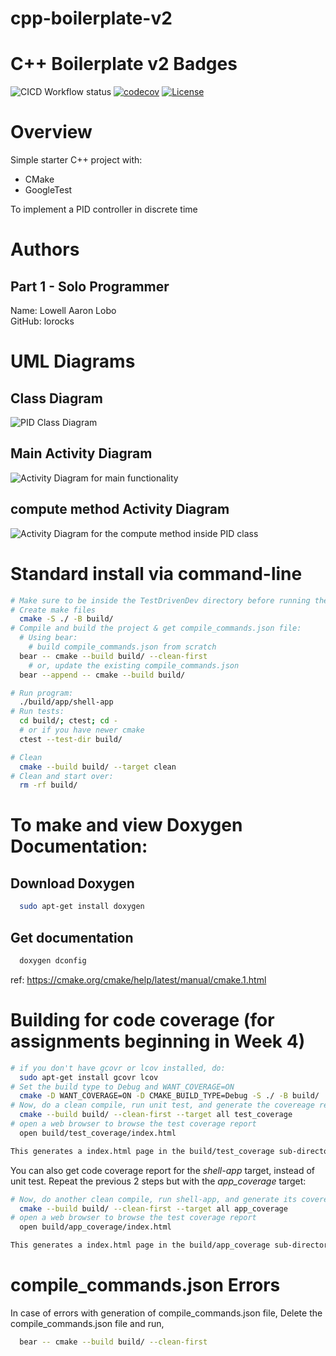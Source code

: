 # cpp-boilerplate-v2

# C++ Boilerplate v2 Badges
![CICD Workflow status](https://github.com/lorocks/TestDrivenDev/actions/workflows/run-unit-test-and-upload-codecov.yml/badge.svg) [![codecov](https://codecov.io/gh/lorocks/TestDrivenDev/branch/main/graph/badge.svg)](https://codecov.io/gh/lorocks/TestDrivenDev) [![License](https://img.shields.io/badge/license-MIT-blue.svg)](LICENSE)

# Overview

Simple starter C++ project with:

- CMake
- GoogleTest

To implement a PID controller in discrete time

# Authors
## Part 1 - Solo Programmer 
Name: Lowell Aaron Lobo 
<br>
GitHub: lorocks

# UML Diagrams
## Class Diagram
![PID Class Diagram](https://github.com/lorocks/TestDrivenDev/blob/main/images/class%20diagram.PNG)

## Main Activity Diagram
![Activity Diagram for main functionality](https://github.com/lorocks/TestDrivenDev/blob/main/images/Main%20activity%20diagram.PNG)

## compute method Activity Diagram
![Activity Diagram for the compute method inside PID class](https://github.com/lorocks/TestDrivenDev/blob/main/images/compute%20method%20activity%20diagram.PNG)


# Standard install via command-line
```bash
# Make sure to be inside the TestDrivenDev directory before running the commands below
# Create make files
  cmake -S ./ -B build/
# Compile and build the project & get compile_commands.json file:
  # Using bear:
    # build compile_commands.json from scratch
  bear -- cmake --build build/ --clean-first
    # or, update the existing compile_commands.json
  bear --append -- cmake --build build/

# Run program:
  ./build/app/shell-app
# Run tests:
  cd build/; ctest; cd -
  # or if you have newer cmake
  ctest --test-dir build/

# Clean
  cmake --build build/ --target clean
# Clean and start over:
  rm -rf build/
```


# To make and view Doxygen Documentation:
## Download Doxygen
```bash
  sudo apt-get install doxygen
```
## Get documentation
```bash
  doxygen dconfig
```

ref: https://cmake.org/cmake/help/latest/manual/cmake.1.html


# Building for code coverage (for assignments beginning in Week 4)

```bash
# if you don't have gcovr or lcov installed, do:
  sudo apt-get install gcovr lcov
# Set the build type to Debug and WANT_COVERAGE=ON
  cmake -D WANT_COVERAGE=ON -D CMAKE_BUILD_TYPE=Debug -S ./ -B build/
# Now, do a clean compile, run unit test, and generate the covereage report
  cmake --build build/ --clean-first --target all test_coverage
# open a web browser to browse the test coverage report
  open build/test_coverage/index.html

This generates a index.html page in the build/test_coverage sub-directory that can be viewed locally in a web browser.
```

You can also get code coverage report for the *shell-app* target, instead of unit test. Repeat the previous 2 steps but with the *app_coverage* target:

``` bash
# Now, do another clean compile, run shell-app, and generate its covereage report
  cmake --build build/ --clean-first --target all app_coverage
# open a web browser to browse the test coverage report
  open build/app_coverage/index.html 

This generates a index.html page in the build/app_coverage sub-directory that can be viewed locally in a web browser.
```


# compile_commands.json Errors
In case of errors with generation of compile_commands.json file,
Delete the compile_commands.json file and run,
```bash
  bear -- cmake --build build/ --clean-first
```

